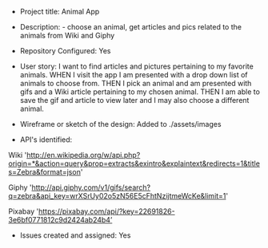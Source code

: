 * Project title: Animal App
* Description: - choose an animal, get articles and pics related to the animals from Wiki and Giphy

* Repository Configured: Yes

* User story: I want to find articles and pictures pertaining to my favorite animals. 
WHEN I visit the app I am presented with a drop down list of animals to choose from.
THEN I pick an animal and am presented with gifs and a Wiki article pertaining to my chosen animal. 
THEN I am able to save the gif and article to view later and I may also choose a different animal. 


* Wireframe or sketch of the design: Added to ./assets/images

* API's identified:

Wiki 'http://en.wikipedia.org/w/api.php?origin=*&action=query&prop=extracts&exintro&explaintext&redirects=1&titles=Zebra&format=json'
 
Giphy 'http://api.giphy.com/v1/gifs/search?q=zebra&api_key=wrXSrUy02o5zN56E5cFhtNzijtmeWcKe&limit=1'

Pixabay 'https://pixabay.com/api/?key=22691826-3e6bf0771812c9d2424ab24b4’


* Issues created and assigned: Yes
